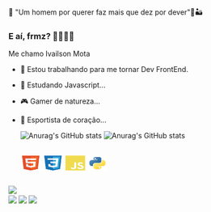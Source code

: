 🦅 "Um homem por querer faz mais que dez por dever"🌵🏜

### E aí, frmz? 🤜🏽🤛🏽
Me chamo Ivailson Mota

- 🦾 Estou trabalhando para me tornar Dev FrontEnd.
- 🦉 Estudando Javascript...
- 🎮 Gamer de natureza...
- 🥊 Esportista de coração...

  ![Anurag's GitHub stats](https://github-readme-stats.vercel.app/api?username=SonMota&show_icons=true&theme=dracula)
  ![Anurag's GitHub stats](https://github-readme-stats.vercel.app/api/top-langs/?username=SonMota&layout=compact&langs_icons=true&theme=dracula)




  
  <div style="display: inline_block"><br>
  
  
  
  <img align="center" alt="Rafa-HTML" height="30" width="40" src="https://raw.githubusercontent.com/devicons/devicon/master/icons/html5/html5-original.svg">
  <img align="center" alt="Rafa-CSS" height="30" width="40" src="https://raw.githubusercontent.com/devicons/devicon/master/icons/css3/css3-original.svg">
  <img align="center" alt="Rafa-Js" height="30" width="40" src="https://raw.githubusercontent.com/devicons/devicon/master/icons/javascript/javascript-plain.svg">
  <img align="center" alt="Rafa-Python" height="30" width="40" src="https://raw.githubusercontent.com/devicons/devicon/master/icons/python/python-original.svg">
  
</div>

##

<div> 
  
  <a href="https://www.instagram.com/devmota1984?igsh=MWkxbnZ4d3V1aXRlYg==" target="_blank"><img src="https://img.shields.io/badge/-Instagram-%23E4405F?style=for-the-badge&logo=instagram&logoColor=white" target="_blank"></a> 	
 <a href="https://discord.com/channels/1220720394877796382/1220720394877796384" target="_blank"><img src="https://img.shields.io/badge/Discord-7289DA?style=for-the-badge&logo=discord&logoColor=white" target="_blank"></a> 
  <a href = "mailto:ivailsonnic@gmail.com"><img src="https://img.shields.io/badge/-Gmail-%23333?style=for-the-badge&logo=gmail&logoColor=white" target="_blank"></a>
  <a href="https://www.linkedin.com/in/ivailson-mota-dev/" target="_blank"><img src="https://img.shields.io/badge/-LinkedIn-%230077B5?style=for-the-badge&logo=linkedin&logoColor=white" target="_blank"></a> 
  
</div>

